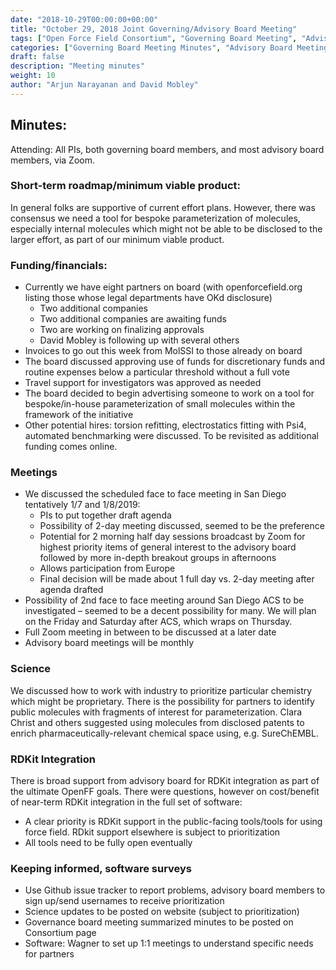 ```yaml
---
date: "2018-10-29T00:00:00+00:00"
title: "October 29, 2018 Joint Governing/Advisory Board Meeting"
tags: ["Open Force Field Consortium", "Governing Board Meeting", "Advisory Board Meeting", "minutes"]
categories: ["Governing Board Meeting Minutes", "Advisory Board Meeting Minutes"]
draft: false
description: "Meeting minutes"
weight: 10
author: "Arjun Narayanan and David Mobley"
---
```



## Minutes:
Attending: All PIs, both governing board members, and most advisory board members, via Zoom.

### Short-term roadmap/minimum viable product:
In general folks are supportive of current effort plans. However, there was consensus we need a tool for bespoke parameterization of molecules, especially internal molecules which might not be able to be disclosed to the larger effort, as part of our minimum viable product.

### Funding/financials:
- Currently we have eight partners on board (with openforcefield.org listing those whose legal departments have OKd disclosure)
    - Two additional companies
    - Two additional companies are awaiting funds
    - Two are working on finalizing approvals
    - David Mobley is following up with several others
- Invoices to go out this week from MolSSI to those already on board
- The board discussed approving use of funds for discretionary funds and routine expenses below a particular threshold without a full vote
- Travel support for investigators was approved as needed
- The board decided to begin advertising someone to work on a tool for bespoke/in-house parameterization of small molecules within the framework of the initiative
- Other potential hires: torsion refitting, electrostatics fitting with Psi4, automated benchmarking were discussed. To be revisited as additional funding comes online.

### Meetings

- We discussed the scheduled face to face meeting in San Diego tentatively 1/7 and 1/8/2019:
    - PIs to put together draft agenda
    - Possibility of 2-day meeting discussed, seemed to be the preference
    - Potential for 2 morning half day sessions broadcast by Zoom for highest priority items of general interest to the advisory board followed by more in-depth breakout groups in afternoons
    - Allows participation from Europe
    - Final decision will be made about 1 full day vs. 2-day meeting after agenda drafted
- Possibility of 2nd face to face meeting around San Diego ACS to be investigated – seemed to be a decent possibility for many. We will plan on the Friday and Saturday after ACS, which wraps on Thursday.
- Full Zoom meeting in between to be discussed at a later date
- Advisory board meetings will be monthly

### Science
We discussed how to work with industry to prioritize particular chemistry which might be proprietary. There is the possibility for partners to identify public molecules with fragments of interest for parameterization. Clara Christ and others suggested using molecules from disclosed patents to enrich pharmaceutically-relevant chemical space using, e.g. SureChEMBL.

### RDKit Integration

There is broad support from advisory board for RDKit integration as part of the ultimate OpenFF goals.  There were questions, however on cost/benefit of near-term RDKit integration in the full set of software:
- A clear priority is RDKit support in the public-facing tools/tools for using force field. RDkit support elsewhere is subject to prioritization
- All tools need to be fully open eventually

### Keeping informed, software surveys

- Use Github issue tracker to report problems, advisory board members to sign up/send usernames to receive prioritization
- Science updates to be posted on website (subject to prioritization)
- Governance board meeting summarized minutes to be posted on Consortium page
- Software: Wagner to set up 1:1 meetings to understand specific needs for partners
